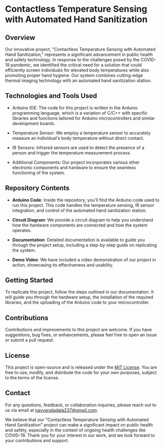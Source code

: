 # Contactless Temperature Sensing with Automated Hand Sanitization

## Overview

Our innovative project, "Contactless Temperature Sensing with Automated Hand Sanitization," represents a significant advancement in public health and safety technology. In response to the challenges posed by the COVID-19 pandemic, we identified the critical need for a solution that could efficiently screen individuals for elevated body temperatures while also promoting proper hand hygiene. Our system combines cutting-edge thermal imaging technology with an automated hand sanitization station.

## Technologies and Tools Used

- Arduino IDE: The code for this project is written in the Arduino programming language, which is a variation of C/C++ with specific libraries and functions tailored for Arduino microcontrollers and similar development boards.

- Temperature Sensor: We employ a temperature sensor to accurately measure an individual's body temperature without direct contact.

- IR Sensors: Infrared sensors are used to detect the presence of a person and trigger the temperature measurement process.

- Additional Components: Our project incorporates various other electronic components and hardware to ensure the seamless functioning of the system.

## Repository Contents

- **Arduino Code**: Inside the repository, you'll find the Arduino code used to run this project. This code handles the temperature sensing, IR sensor integration, and control of the automated hand sanitization station.

- **Circuit Diagram**: We provide a circuit diagram to help you understand how the hardware components are connected and how the system operates.

- **Documentation**: Detailed documentation is available to guide you through the project setup, including a step-by-step guide on replicating the system.

- **Demo Video**: We have included a video demonstration of our project in action, showcasing its effectiveness and usability.

## Getting Started

To replicate this project, follow the steps outlined in our documentation. It will guide you through the hardware setup, the installation of the required libraries, and the uploading of the Arduino code to your microcontroller.

## Contributions

Contributions and improvements to this project are welcome. If you have suggestions, bug fixes, or enhancements, please feel free to open an issue or submit a pull request.

## License

This project is open-source and is released under the [MIT License](LICENSE). You are free to use, modify, and distribute the code for your own purposes, subject to the terms of the license.

## Contact

For any questions, feedback, or collaboration inquiries, please reach out to us via email at navyanaladala237@gmail.com.

We believe that our "Contactless Temperature Sensing with Automated Hand Sanitization" project can make a significant impact on public health and safety, especially in the context of ongoing health challenges like COVID-19. Thank you for your interest in our work, and we look forward to your contributions and support.
